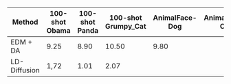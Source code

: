 | Method   | 100-shot Obama | 100-shot Panda | 100-shot Grumpy_Cat | AnimalFace-Dog | AnimalFace-Cat |
|--------|---------|---------|---------|---------|---------|
| EDM + DA | 9.25  | 8.90  | 10.50  | 9.80  |  |
| LD-Diffusion | 1,72 | 1.01 | 2.07 |  |  |
